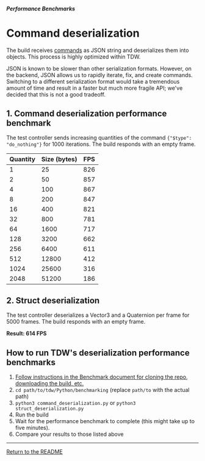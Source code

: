 ##### Performance Benchmarks

# Command deserialization

The build receives [commands](../api/command_api_guide.md) as JSON string and deserializes them into objects. This process is highly optimized within TDW.

JSON is known to be slower than other serialization formats. However, on the backend, JSON allows us to rapidly iterate, fix, and create commands. Switching to a different serialization format would take a tremendous amount of time and result in a faster but much more fragile API; we've decided that this is not a good tradeoff.

## 1. Command deserialization performance benchmark

The test controller sends increasing quantities of the command `{"$type": "do_nothing"}` for 1000 iterations. The build responds with an empty frame.

| Quantity | Size (bytes) | FPS  |
| -------- | ------------ | ---- |
| 1        | 25           | 826  |
| 2        | 50           | 857  |
| 4        | 100          | 867  |
| 8        | 200          | 847  |
| 16       | 400          | 821  |
| 32       | 800          | 781  |
| 64       | 1600         | 717  |
| 128      | 3200         | 662  |
| 256      | 6400         | 611  |
| 512      | 12800        | 412  |
| 1024     | 25600        | 316  |
| 2048     | 51200        | 186  |

## 2. Struct deserialization

The test controller deserializes a Vector3 and a Quaternion per frame for 5000 frames. The build responds with an empty frame. 

**Result: 614 FPS**

## How to run TDW's deserialization performance benchmarks

1. [Follow instructions in the Benchmark document for cloning the repo, downloading the build, etc.](benchmark.md)
2. `cd path/to/tdw/Python/benchmarking` (replace `path/to` with the actual path)
3. `python3 command_deserialization.py` or `python3 struct_deserialization.py`
4. Run the build
5. Wait for the performance benchmark to complete (this might take up to five minutes).
6. Compare your results to those listed above

***

[Return to the README](../../../README.md)